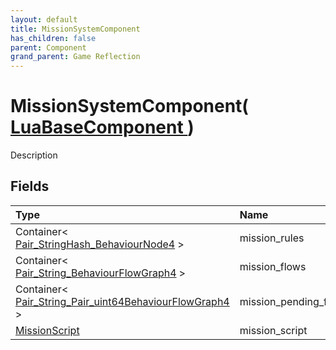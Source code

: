 ```yaml
---
layout: default
title: MissionSystemComponent
has_children: false
parent: Component
grand_parent: Game Reflection
---
```

# MissionSystemComponent( [ LuaBaseComponent ](/riftbreaker-wiki/docs/game-reflection/components/lua_base_component/) )
Description 

## Fields

| Type | Name |
|:----------|:--------------|
| Container< [Pair_StringHash_BehaviourNode4](/riftbreaker-wiki/docs/game-reflection/classes/pair__string_hash__behaviour_node4/) > | mission_rules |
| Container< [Pair_String_BehaviourFlowGraph4](/riftbreaker-wiki/docs/game-reflection/classes/pair__string__behaviour_flow_graph4/) > | mission_flows |
| Container< [Pair_String_Pair_uint64BehaviourFlowGraph4](/riftbreaker-wiki/docs/game-reflection/classes/pair__string__pair_uint64_behaviour_flow_graph4/) > | mission_pending_flows |
| [MissionScript](/riftbreaker-wiki/docs/game-reflection/components/mission_script/) | mission_script |

